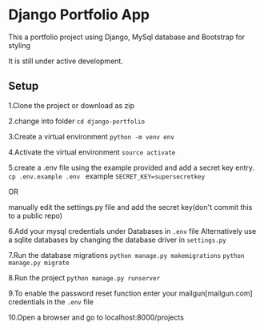 # Django Portfolio App

This a portfolio project using Django, MySql database and Bootstrap for styling

It is still under active development.

## Setup
1.Clone the project or download as zip

2.change into folder `cd django-portfolio`

3.Create a virtual environment `python -m venv env`

4.Activate the virtual environment `source activate`

5.create a .env file using the example provided and add a secret key entry. `cp .env.example .env `
example `SECRET_KEY=supersecretkey`


OR

manually edit the settings.py file and add the secret key(don't commit this to a public repo) 

6.Add your mysql credentials under Databases in `.env` file
Alternatively use a sqlite databases by changing the database driver in `settings.py`

7.Run the database migrations `python manage.py makemigrations` 
`python manage.py migrate `

8.Run the project `python manage.py runserver`

9.To enable the password reset function enter your mailgun[mailgun.com] credentials in the `.env` file 

10.Open a browser and go to localhost:8000/projects

